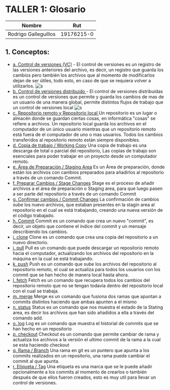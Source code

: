 # TALLER 1: Glosario
|Nombre|Rut| 
|--|--|
|Rodrigo Galleguillos|19176215-0|
## 1. Conceptos:

* [a. Control de versiones (VC)](https://git-scm.com/book/es/v1/Empezando-Acerca-del-control-de-versiones) - El control de versiones es un registro de las versiones anteriores del archivo, es decir, un registro que guarda los cambios pero también los archivos que al momento de modificarlos dejan de ser útiles, todo esto, en caso de que se requiera volver a utilizarlos.
![s](https://git-scm.com/figures/18333fig0101-tn.png)
* [b. Control de versiones distribuido ](https://git-scm.com/book/es/v1/Empezando-Acerca-del-control-de-versiones) - El control de versiones distribuidas es un control de versiones que permite y guarda los cambios de mas de un usuario de una manera global, permite distintos flujos de trabajo que un control de versiones local
![s](https://git-scm.com/figures/18333fig0103-tn.png)
* [c. Repositorio remoto y Repositorio local ](http://rogerdudler.github.io/git-guide/index.es.html) Un repositorio es un lugar o almacén donde se guardan ciertas cosas, en informática "cosas" se refiere a archivos. Un repositorio local guarda los archivos en el computador de un único usuario mientras que un repositorio remoto está fuera de el computador de uno o mas usuarios. Todos los cambios transferidos al repositorio remoto están siempre disponibles.
* [d. Copia de trabajo / Working Copy](https://git-scm.com/book/es/v1/Fundamentos-de-Git-Obteniendo-un-repositorio-Git) Una copia de trabajo es una descarga de total o parcial del repositorio, Las copias de trabajo son esenciales para poder trabajar en un proyecto desde un computador remoto.
* [e. Área de Preparación / Staging Area](https://git-scm.com/book/es/v1/Las-herramientas-de-Git-Preparación-interactiva)  Es un Área de preparación, donde están los archivos con cambios preparados para añadirlos al repositorio a través de un comando Commit.
* [f. Preparar Cambios / Stage Changes](https://git-scm.com/book/es/v1/Las-herramientas-de-Git-Preparación-interactiva) Stage es el proceso de añadir archivos a el área de preparación o Staging area, para que luego pasen a ser parte del repositorio a través de un comando Commit
* [g. Confirmar cambios / Commit Changes](https://git-scm.com/book/es/v1/Las-herramientas-de-Git-Preparación-interactiva) La confirmación de cambios sube los nuevo archivos, que estaban presentes en la stagin area al repositorio en el cual se está trabajando, creando una nueva versión de el código trabajado. 
* [h. Commit](https://git-scm.com/docs/git-commit) Commit es un comando que crea un nuevo "commit", es decir, un objeto que contiene el índice del commit y un mensaje describiendo los cambios.
* [i. clone](https://git-scm.com/docs/git-clone) Clone es un comando que crea una copia del repositorio a un nuevo directorio.
* [j. pull](https://git-scm.com/docs/git-pull) Pull es un comando que puede descargar un repositorio remoto hacia el computador, actualizando los archivos del repositorio en la máquina en la cual se está trabajando.
* [k. push](https://git-scm.com/docs/git-push) Push es un comando que sube los archivos del repositorio al repositorio remoto, el cual se actualiza para todos los usuarios con los commit que se han hecho de manera local hasta ahora.
* [l. fetch](https://git-scm.com/book/es/v1/Fundamentos-de-Git-Trabajando-con-repositorios-remotos) Fetch es un comando que recupera todos los cambios del repositorio remoto que no se tengan todavía dentro del repositorio local con el cual se trabaja.
* [m. merge](https://git-scm.com/book/es/v1/Ramificaciones-en-Git-Procedimientos-básicos-para-ramificar-y-fusionar) Merge es un comando que fusiona dos ramas que apuntan a commits distintos haciendo que ambas apunten a el mismo
* [n. status](https://git-scm.com/docs/git-status) Status es un comando que nos muestra el estado de la Stating area, es decir los archivos que han sido añadidos a ella a través del comando add.
* [o. log](https://git-scm.com/book/es/v1/Fundamentos-de-Git-Viendo-el-histórico-de-confirmaciones) Log es un comando que muestra el historial de commits que se han hecho en un repositorio 
* [p. checkout](https://git-scm.com/docs/git-checkout) Checkout es un comando que permite cambiar de rama y actualiza los archivos a la versión el ultimo commit de la rama a la cual se esta haciendo checkout
* [q. Rama / Branch](https://git-scm.com/book/es/v1/Ramificaciones-en-Git-¿Qué-es-una-rama%3F) Una rama en git es un puntero que apunta a los commits realizados en un repositorio, una rama puede cambiar el commit al que apunta.
* [r. Etiqueta / Tag](https://git-scm.com/book/en/v2/Git-Basics-Tagging) Una etiqueta es una marca que se le puede añadir opcionalmente a los commits al momento de crearlos o también después de que ellos fueron creados, esto es muy util para llevar un control de versiones.

















